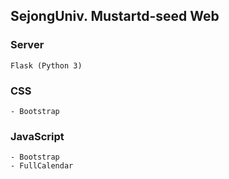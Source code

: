 ## SejongUniv. Mustartd-seed Web
### Server
	Flask (Python 3)
### CSS
	- Bootstrap
### JavaScript
	- Bootstrap
	- FullCalendar
